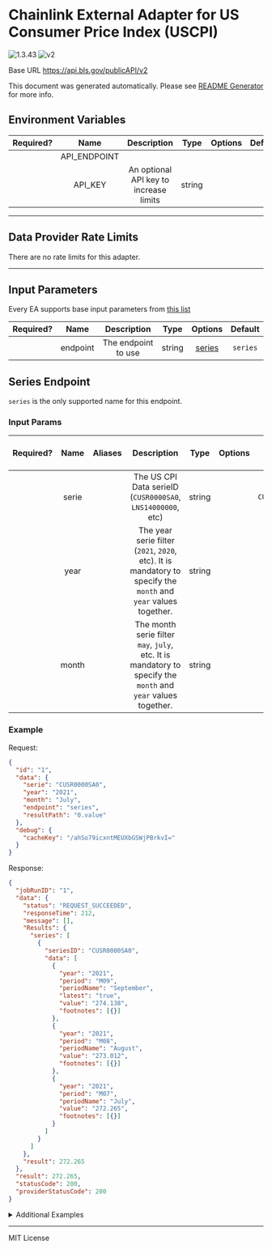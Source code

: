 # Chainlink External Adapter for US Consumer Price Index (USCPI)

![1.3.43](https://img.shields.io/github/package-json/v/smartcontractkit/external-adapters-js?filename=packages/sources/uscpi-one/package.json) ![v2](https://img.shields.io/badge/framework%20version-v2-blueviolet)

Base URL https://api.bls.gov/publicAPI/v2

This document was generated automatically. Please see [README Generator](../../scripts#readme-generator) for more info.

## Environment Variables

| Required? |     Name     |              Description               |  Type  | Options | Default |
| :-------: | :----------: | :------------------------------------: | :----: | :-----: | :-----: |
|           | API_ENDPOINT |                                        |        |         |         |
|           |   API_KEY    | An optional API key to increase limits | string |         |         |

---

## Data Provider Rate Limits

There are no rate limits for this adapter.

---

## Input Parameters

Every EA supports base input parameters from [this list](../../core/bootstrap#base-input-parameters)

| Required? |   Name   |     Description     |  Type  |          Options           | Default  |
| :-------: | :------: | :-----------------: | :----: | :------------------------: | :------: |
|           | endpoint | The endpoint to use | string | [series](#series-endpoint) | `series` |

## Series Endpoint

`series` is the only supported name for this endpoint.

### Input Params

| Required? | Name  | Aliases |                                                   Description                                                   |  Type  | Options |    Default    | Depends On | Not Valid With |
| :-------: | :---: | :-----: | :-------------------------------------------------------------------------------------------------------------: | :----: | :-----: | :-----------: | :--------: | :------------: |
|           | serie |         |                           The US CPI Data serieID (`CUSR0000SA0`, `LNS14000000`, etc)                           | string |         | `CUSR0000SA0` |            |                |
|           | year  |         | The year serie filter (`2021`, `2020`, etc). It is mandatory to specify the `month` and `year` values together. | string |         |               |            |                |
|           | month |         |  The month serie filter `may`, `july`, etc. It is mandatory to specify the `month` and `year` values together.  | string |         |               |            |                |

### Example

Request:

```json
{
  "id": "1",
  "data": {
    "serie": "CUSR0000SA0",
    "year": "2021",
    "month": "July",
    "endpoint": "series",
    "resultPath": "0.value"
  },
  "debug": {
    "cacheKey": "/ahSo79icxntMEUXbGSWjPBrkvI="
  }
}
```

Response:

```json
{
  "jobRunID": "1",
  "data": {
    "status": "REQUEST_SUCCEEDED",
    "responseTime": 212,
    "message": [],
    "Results": {
      "series": [
        {
          "seriesID": "CUSR0000SA0",
          "data": [
            {
              "year": "2021",
              "period": "M09",
              "periodName": "September",
              "latest": "true",
              "value": "274.138",
              "footnotes": [{}]
            },
            {
              "year": "2021",
              "period": "M08",
              "periodName": "August",
              "value": "273.012",
              "footnotes": [{}]
            },
            {
              "year": "2021",
              "period": "M07",
              "periodName": "July",
              "value": "272.265",
              "footnotes": [{}]
            }
          ]
        }
      ]
    },
    "result": 272.265
  },
  "result": 272.265,
  "statusCode": 200,
  "providerStatusCode": 200
}
```

<details>
<summary>Additional Examples</summary>

Request:

```json
{
  "id": "1",
  "data": {
    "serie": "CUSR0000SA0",
    "year": "2021",
    "month": "July",
    "endpoint": "series",
    "resultPath": "0.value"
  },
  "debug": {
    "cacheKey": "/ahSo79icxntMEUXbGSWjPBrkvI="
  }
}
```

Response:

```json
{
  "jobRunID": "1",
  "data": {
    "status": "REQUEST_SUCCEEDED",
    "responseTime": 212,
    "message": [],
    "Results": {
      "series": [
        {
          "seriesID": "CUSR0000SA0",
          "data": [
            {
              "year": "2021",
              "period": "M09",
              "periodName": "September",
              "latest": "true",
              "value": "274.138",
              "footnotes": [{}]
            },
            {
              "year": "2021",
              "period": "M08",
              "periodName": "August",
              "value": "273.012",
              "footnotes": [{}]
            },
            {
              "year": "2021",
              "period": "M07",
              "periodName": "July",
              "value": "271.123",
              "footnotes": [{}]
            }
          ]
        }
      ]
    },
    "result": 271.123
  },
  "result": 271.123,
  "statusCode": 200,
  "providerStatusCode": 200
}
```

</details>

---

MIT License
